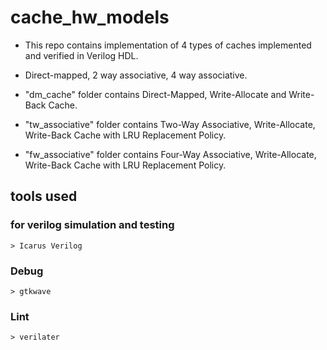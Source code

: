 # cache_hw_models

* This repo contains implementation of 4 types of caches implemented and verified in Verilog HDL. 

* Direct-mapped, 2 way associative, 4 way associative.

* "dm_cache" folder contains Direct-Mapped, Write-Allocate and Write-Back Cache.

* "tw_associative" folder contains Two-Way Associative, Write-Allocate, Write-Back Cache with LRU Replacement Policy.

* "fw_associative" folder contains Four-Way Associative, Write-Allocate, Write-Back Cache with LRU Replacement Policy.
  
## tools used

### for verilog simulation and testing
    > Icarus Verilog

### Debug
    > gtkwave
    
### Lint
    > verilater


    

